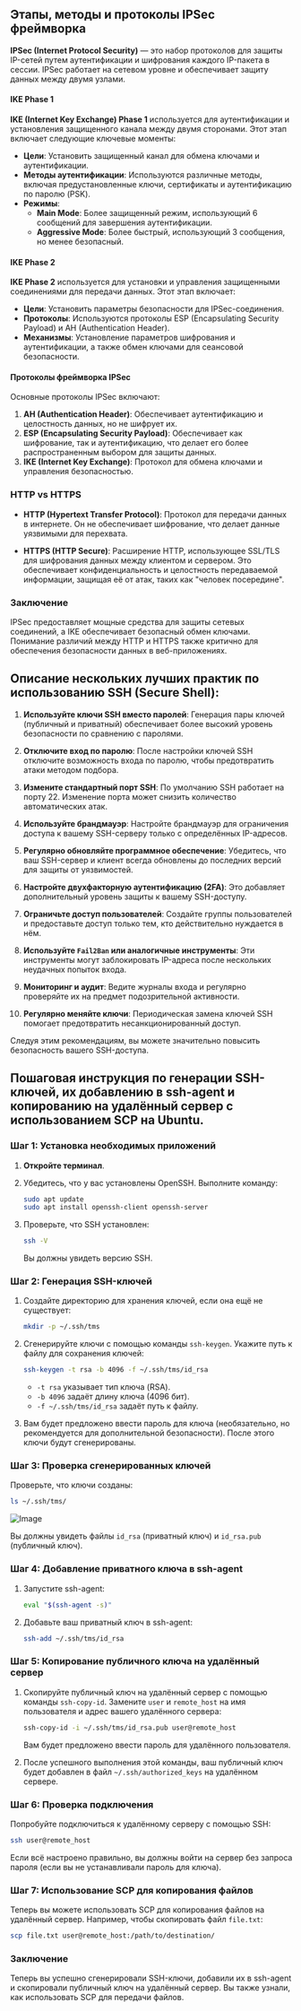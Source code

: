 ## Этапы, методы и протоколы IPSec фреймворка

**IPSec (Internet Protocol Security)** — это набор протоколов для защиты IP-сетей путем аутентификации и шифрования каждого IP-пакета в сессии. IPSec работает на сетевом уровне и обеспечивает защиту данных между двумя узлами.

#### IKE Phase 1

**IKE (Internet Key Exchange) Phase 1** используется для аутентификации и установления защищенного канала между двумя сторонами. Этот этап включает следующие ключевые моменты:

- **Цели**: Установить защищенный канал для обмена ключами и аутентификации.
- **Методы аутентификации**: Используются различные методы, включая предустановленные ключи, сертификаты и аутентификацию по паролю (PSK).
- **Режимы**:
  - **Main Mode**: Более защищенный режим, использующий 6 сообщений для завершения аутентификации.
  - **Aggressive Mode**: Более быстрый, использующий 3 сообщения, но менее безопасный.

#### IKE Phase 2

**IKE Phase 2** используется для установки и управления защищенными соединениями для передачи данных. Этот этап включает:

- **Цели**: Установить параметры безопасности для IPSec-соединения.
- **Протоколы**: Используются протоколы ESP (Encapsulating Security Payload) и AH (Authentication Header).
- **Механизмы**: Установление параметров шифрования и аутентификации, а также обмен ключами для сеансовой безопасности.

#### Протоколы фреймворка IPSec

Основные протоколы IPSec включают:

1. **AH (Authentication Header)**: Обеспечивает аутентификацию и целостность данных, но не шифрует их.
2. **ESP (Encapsulating Security Payload)**: Обеспечивает как шифрование, так и аутентификацию, что делает его более распространенным выбором для защиты данных.
3. **IKE (Internet Key Exchange)**: Протокол для обмена ключами и управления безопасностью.

### HTTP vs HTTPS

- **HTTP (Hypertext Transfer Protocol)**: Протокол для передачи данных в интернете. Он не обеспечивает шифрование, что делает данные уязвимыми для перехвата.

- **HTTPS (HTTP Secure)**: Расширение HTTP, использующее SSL/TLS для шифрования данных между клиентом и сервером. Это обеспечивает конфиденциальность и целостность передаваемой информации, защищая её от атак, таких как "человек посередине".

### Заключение

IPSec предоставляет мощные средства для защиты сетевых соединений, а IKE обеспечивает безопасный обмен ключами. Понимание различий между HTTP и HTTPS также критично для обеспечения безопасности данных в веб-приложениях.

## Описание нескольких лучших практик по использованию SSH (Secure Shell):

1. **Используйте ключи SSH вместо паролей**: Генерация пары ключей (публичный и приватный) обеспечивает более высокий уровень безопасности по сравнению с паролями.

2. **Отключите вход по паролю**: После настройки ключей SSH отключите возможность входа по паролю, чтобы предотвратить атаки методом подбора.

3. **Измените стандартный порт SSH**: По умолчанию SSH работает на порту 22. Изменение порта может снизить количество автоматических атак.

4. **Используйте брандмауэр**: Настройте брандмауэр для ограничения доступа к вашему SSH-серверу только с определённых IP-адресов.

5. **Регулярно обновляйте программное обеспечение**: Убедитесь, что ваш SSH-сервер и клиент всегда обновлены до последних версий для защиты от уязвимостей.

6. **Настройте двухфакторную аутентификацию (2FA)**: Это добавляет дополнительный уровень защиты к вашему SSH-доступу.

7. **Ограничьте доступ пользователей**: Создайте группы пользователей и предоставьте доступ только тем, кто действительно нуждается в нём.

8. **Используйте `Fail2Ban` или аналогичные инструменты**: Эти инструменты могут заблокировать IP-адреса после нескольких неудачных попыток входа.

9. **Мониторинг и аудит**: Ведите журналы входа и регулярно проверяйте их на предмет подозрительной активности.

10. **Регулярно меняйте ключи**: Периодическая замена ключей SSH помогает предотвратить несанкционированный доступ.

Следуя этим рекомендациям, вы можете значительно повысить безопасность вашего SSH-доступа.

## Пошаговая инструкция по генерации SSH-ключей, их добавлению в ssh-agent и копированию на удалённый сервер с использованием SCP на Ubuntu.

### Шаг 1: Установка необходимых приложений

1. **Откройте терминал**.
2. Убедитесь, что у вас установлены OpenSSH. Выполните команду:

   ```bash
   sudo apt update
   sudo apt install openssh-client openssh-server
   ```

3. Проверьте, что SSH установлен:

   ```bash
   ssh -V
   ```

   Вы должны увидеть версию SSH.

### Шаг 2: Генерация SSH-ключей

1. Создайте директорию для хранения ключей, если она ещё не существует:

   ```bash
   mkdir -p ~/.ssh/tms
   ```

2. Сгенерируйте ключи с помощью команды `ssh-keygen`. Укажите путь к файлу для сохранения ключей:

   ```bash
   ssh-keygen -t rsa -b 4096 -f ~/.ssh/tms/id_rsa
   ```

   - `-t rsa` указывает тип ключа (RSA).
   - `-b 4096` задаёт длину ключа (4096 бит).
   - `-f ~/.ssh/tms/id_rsa` задаёт путь к файлу.

3. Вам будет предложено ввести пароль для ключа (необязательно, но рекомендуется для дополнительной безопасности). После этого ключи будут сгенерированы.

### Шаг 3: Проверка сгенерированных ключей

Проверьте, что ключи созданы:

```bash
ls ~/.ssh/tms/
```
![Image](/Task6/img/gen-ssh.png)

Вы должны увидеть файлы `id_rsa` (приватный ключ) и `id_rsa.pub` (публичный ключ).

### Шаг 4: Добавление приватного ключа в ssh-agent

1. Запустите ssh-agent:

   ```bash
   eval "$(ssh-agent -s)"
   ```

2. Добавьте ваш приватный ключ в ssh-agent:

   ```bash
   ssh-add ~/.ssh/tms/id_rsa
   ```

### Шаг 5: Копирование публичного ключа на удалённый сервер

1. Скопируйте публичный ключ на удалённый сервер с помощью команды `ssh-copy-id`. Замените `user` и `remote_host` на имя пользователя и адрес вашего удалённого сервера:

   ```bash
   ssh-copy-id -i ~/.ssh/tms/id_rsa.pub user@remote_host
   ```

   Вам будет предложено ввести пароль для удалённого пользователя.

2. После успешного выполнения этой команды, ваш публичный ключ будет добавлен в файл `~/.ssh/authorized_keys` на удалённом сервере.

### Шаг 6: Проверка подключения

Попробуйте подключиться к удалённому серверу с помощью SSH:

```bash
ssh user@remote_host
```

Если всё настроено правильно, вы должны войти на сервер без запроса пароля (если вы не устанавливали пароль для ключа).

### Шаг 7: Использование SCP для копирования файлов

Теперь вы можете использовать SCP для копирования файлов на удалённый сервер. Например, чтобы скопировать файл `file.txt`:

```bash
scp file.txt user@remote_host:/path/to/destination/
```

### Заключение

Теперь вы успешно сгенерировали SSH-ключи, добавили их в ssh-agent и скопировали публичный ключ на удалённый сервер. Вы также узнали, как использовать SCP для передачи файлов.